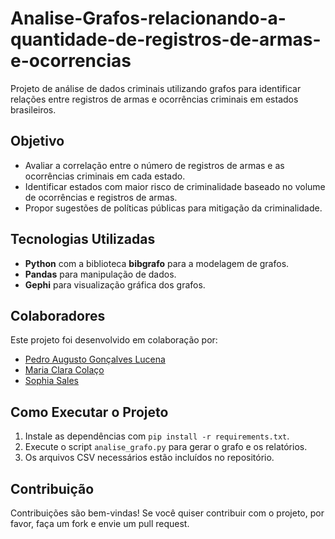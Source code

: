 # Analise-Grafos-relacionando-a-quantidade-de-registros-de-armas-e-ocorrencias
Projeto de análise de dados criminais utilizando grafos para identificar relações entre registros de armas e ocorrências criminais em estados brasileiros.
## Objetivo
- Avaliar a correlação entre o número de registros de armas e as ocorrências criminais em cada estado.
- Identificar estados com maior risco de criminalidade baseado no volume de ocorrências e registros de armas.
- Propor sugestões de políticas públicas para mitigação da criminalidade.

## Tecnologias Utilizadas
- **Python** com a biblioteca **bibgrafo** para a modelagem de grafos.
- **Pandas** para manipulação de dados.
- **Gephi** para visualização gráfica dos grafos.

## Colaboradores
Este projeto foi desenvolvido em colaboração por:

- [Pedro Augusto Gonçalves Lucena](https://github.com/pedrodev3005)
- [Maria Clara Colaço](https://github.com/claracolaco)
- [Sophia Sales](https://github.com/usuario2)

## Como Executar o Projeto
1. Instale as dependências com `pip install -r requirements.txt`.
2. Execute o script `analise_grafo.py` para gerar o grafo e os relatórios.
3. Os arquivos CSV necessários estão incluídos no repositório.

## Contribuição
Contribuições são bem-vindas! Se você quiser contribuir com o projeto, por favor, faça um fork e envie um pull request.
